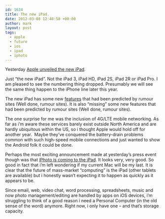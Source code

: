 ```yaml
---
id: 1634
title: The new iPad.
date: 2012-03-08 12:40:58 +00:00
author: mark
layout: post
tags:
  - apple
  - future
  - ios
  - ipad
  - iphoto
---
```

Yesterday [Apple unveiled the new iPad](http://www.apple.com/pr/library/2012/03/07Apple-Launches-New-iPad.html).

Just &#8220;the new iPad&#8221;. Not the iPad 3, iPad HD, iPad 2S, iPad 2R or iPad Pro. I am pleased to see the numbering thing dropped. Presumably we will see the same thing happen to the iPhone line later this year.

The new iPad has some new [features](http://www.apple.com/ipad/features/) that had been predicted by rumour sites (Well done, rumour sites). It is also &#8220;missing&#8221; some new features that had been predicted by rumour sites (Well done, rumour sites).

The one surprise for me was the inclusion of 4G/LTE mobile networking. As far as i&#8217;m aware these services barely exist outside North America and are hardly ubiquitous within the US, so i thought Apple would hold off for another year.  Maybe they&#8217;ve conquered the battery-drain problems common with such high-speed mobile connections and just wanted to show the Android folk it could be done.

Perhaps the most exciting announcement made at yesterday&#8217;s press event though was that [iPhoto is coming to the iPad](http://www.apple.com/ipad/from-the-app-store/apps-by-apple/iphoto.html). It looks very, very good. So good in fact that i&#8217;m left wondering if my current Mac will be my last. It is clear that the future of mass-market &#8220;computing&#8221; is the iPad (other tablets are available) but i honestly wasn&#8217;t expecting it to happen as quickly as it appears to be.

Since email, web, video chat, word processing, spreadsheets, music and now photo management/editing are handled by apps on iOS devices, i&#8217;m struggling to think of a good reason i need a Personal Computer (in the old sense of the word) anymore. Right now, i only have one &#8211; and that&#8217;s storage capacity.